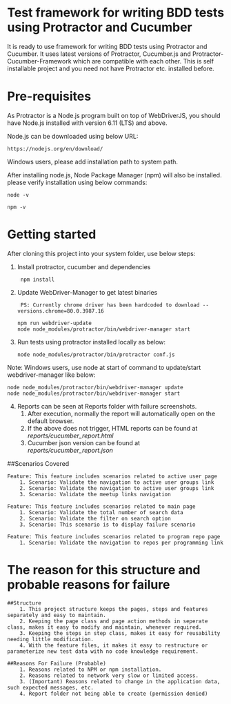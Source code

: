 # Test framework for writing BDD tests using Protractor and Cucumber

It is ready to use framework for writing BDD tests using Protractor and Cucumber. It uses latest versions of Protractor, Cucumber.js and Protractor-Cucumber-Framework which are compatible with each other. This is self installable project and you need not have Protractor etc. installed before.

# Pre-requisites

As Protractor is a Node.js program built on top of WebDriverJS, you should have Node.js installed with version 6.11 (LTS) and above.

Node.js can be downloaded using below URL:

	https://nodejs.org/en/download/


Windows users, please add installation path to system path.

After installing node.js, Node Package Manager (npm) will also be installed. please verify installation using below commands:  
	
	node -v
	
  	npm -v

# Getting started

After cloning this project into your system folder, use below steps:

1) Install protractor, cucumber and dependencies
	
		npm install

2) Update WebDriver-Manager to get latest binaries

        PS: Currently chrome driver has been hardcoded to download --versions.chrome=80.0.3987.16
       
       npm run webdriver-update
       node node_modules/protractor/bin/webdriver-manager start
          	
	 
3)  Run tests using protractor installed locally as below:
    
    	node node_modules/protractor/bin/protractor conf.js

Note: Windows users, use node at start of command to update/start webdriver-manager like below:

	node node_modules/protractor/bin/webdriver-manager update
	node node_modules/protractor/bin/webdriver-manager start

4) Reports can be seen at Reports folder with failure screenshots.
    1. After execution, normally the report will automatically open on the default browser. 
    2. If the above does not trigger, HTML reports can be found at _reports/cucumber_report.html_
    3. Cucumber json version can be found at _reports/cucumber_report.json_ 

##Scenarios Covered
	
	Feature: This feature includes scenarios related to active user page
	    1. Scenario: Validate the navigation to active user groups link
	    2. Scenario: Validate the navigation to active user groups link
	    3. Scenario: Validate the meetup links navigation
	    
	Feature: This feature includes scenarios related to main page
	    1. Scenario: Validate the total number of search data
	    2. Scenario: Validate the filter on search option
	    3. Scenario: This scenario is to display failure scenario
	 
	Feature: This feature includes scenarios related to program repo page
	    1. Scenario: Validate the navigation to repos per programming link
	

#  The reason for this structure and probable reasons for failure
	##Structure
		1. This project structure keeps the pages, steps and features separately and easy to maintain.
		2. Keeping the page class and page action methods in seperate class, makes it easy to modify and maintain, whenever required.
		3. Keeping the steps in step class, makes it easy for reusability needing little modification.
		4. With the feature files, it makes it easy to restructure or parameterize new test data with no code knowledge requirement.

	##Reasons For Failure (Probable)
		1. Reasons related to NPM or npm installation.
		2. Reasons related to network very slow or limited access.
		3. (Important) Reasons related to change in the application data, such expected messages, etc.
		4. Report folder not being able to create (permission denied) 
